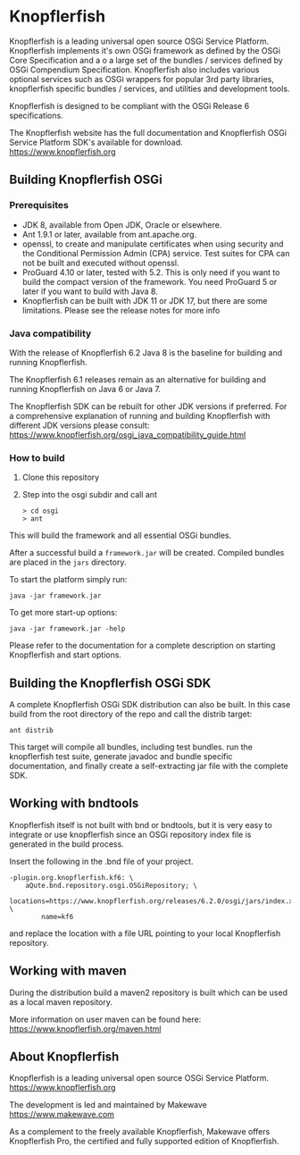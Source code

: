 Knopflerfish 
======================================================================

Knopflerfish is a leading universal open source OSGi Service
Platform. Knopflerfish implements it's own OSGi framework as defined
by the OSGi Core Specification and a o a large set of the bundles /
services defined by OSGi Compendium  Specification. Knopflerfish also
includes various optional services such as OSGi wrappers for popular
3rd party libraries, knopflerfish specific bundles / services, and
utilities and development tools.

Knopflerfish is designed to be compliant with the OSGi Release 6
specifications. 

The Knopflerfish website has the full documentation and Knopflerfish
OSGi Service Platform SDK's available for download.
https://www.knopflerfish.org

Building Knopflerfish OSGi
------------------------------

###  Prerequisites
- JDK 8, available from Open JDK, Oracle or elsewhere.
- Ant 1.9.1 or later, available from ant.apache.org.
- openssl, to create and manipulate certificates when using
  security and the Conditional Permission Admin (CPA) service. Test
  suites for CPA can not be built and executed without openssl.
- ProGuard 4.10 or later, tested with 5.2. This is only need if you want
  to build the compact version of the framework. You need ProGuard 5
   or later if you want to build with Java 8.
- Knopflerfish can be built with JDK 11 or JDK 17, but there are some limitations. 
  Please see the release notes for more info

### Java compatibility

With the release of Knopflerfish 6.2 Java 8 is the baseline for building and running Knopflerfish. 

The Knopflerfish 6.1 releases remain as an alternative for building and running Knopflerfish on Java 6 or Java 7.

The Knopflerfish SDK can be rebuilt for other JDK versions
if preferred.
For a comprehensive explanation of running and building Knopflerfish
with different JDK versions please consult:
https://www.knopflerfish.org/osgi_java_compatibility_guide.html

### How to build

1. Clone this repository

2. Step into the osgi subdir and call ant
   ```
   > cd osgi
   > ant
   ```

This will build the framework and all essential OSGi bundles.

After a successful build a `framework.jar` will be created. 
Compiled bundles are placed in the `jars` directory.

To start the platform simply run:
```
java -jar framework.jar
```

To get more start-up options:
```
java -jar framework.jar -help
```

Please refer to the documentation for a complete description on
starting Knopflerfish and start options. 

Building the Knopflerfish OSGi SDK
----------------------------------------

A complete Knopflerfish OSGi SDK distribution can also be built. In
this case build from the root directory of the repo and call the
distrib target:
```
ant distrib
```

This target will compile all bundles, including test bundles. run the
knopflerfish test suite, generate javadoc and bundle specific
documentation, and finally create a self-extracting jar file with the
complete SDK.

Working with bndtools
----------------------------------------
Knopflerfish itself is not built with bnd or bndtools, but it is very
easy to integrate or use knopflerfish since an OSGi repository index
file is generated in the build process.

Insert the following in the .bnd file of your project. 
```
-plugin.org.knopflerfish.kf6: \
	aQute.bnd.repository.osgi.OSGiRepository; \
		locations=https://www.knopflerfish.org/releases/6.2.0/osgi/jars/index.xml; \
		name=kf6
```
and replace the location with a file URL pointing to your local
Knopflerfish repository.

Working with maven
----------------------------------------
During the distribution build a maven2 repository is built which can
be used as a local maven repository.

More information on user maven can be found here:
https://www.knopflerfish.org/maven.html


About Knopflerfish
----------------------------------------
Knopflerfish is a leading universal open source OSGi Service
Platform.
https://www.knopflerfish.org

The development is led and maintained by Makewave
https://www.makewave.com

As a complement to the freely available Knopflerfish, Makewave offers
Knopflerfish Pro, the certified and fully supported edition of
Knopflerfish. 
